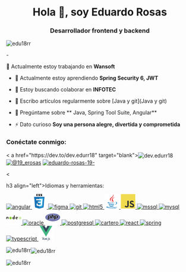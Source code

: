 <h1 align="center">Hola 👋, soy Eduardo Rosas</h1>
<h3 align="center"> Desarrollador frontend y backend</h3>

<p align="left"> <img src="https ://komarev.com/ghpvc/?username=edu18rr&label=Profile%20views&color=0e75b6&style=flat" alt="edu18rr" /> </p> -

🔭 Actualmente estoy trabajando en **Wansoft**

- 🌱 Actualmente estoy aprendiendo **Spring Security 6, JWT**

- 👯 Estoy buscando colaborar en **INFOTEC**

- 📝 Escribo artículos regularmente sobre [Java y git](Java y git)

- 💬 Pregúntame sobre ** Java, Spring Tool Suite, Angular**

- ⚡ Dato curioso **Soy una persona alegre, divertida y comprometida**

<h3 align="left">Conéctate conmigo:</h3>
<p align="left">
< a href="https://dev.to/dev.edurr18" target="blank"><img align="center" src="https://raw.githubusercontent.com/rahuldkjain/github-profile-readme- generador/master/src/images/icons/Social/devto.svg" alt="dev.edurr18" height="30" width="40" /></a> <a href="https://twitter
. com/@19_erosas" target="blank"><img align="center" src="https://raw.githubusercontent.com/rahuldkjain/github-profile-readme-generator/master/src/images/icons/Social /twitter.svg" alt="@19_erosas" height="30" width="40" /></a>
<a href="https://linkedin.com/in/eduardo-rosas-19-" objetivo ="en blanco"><img align="center" src="https://raw.githubusercontent.com/rahuldkjain/github-profile-readme-generator/master/src/images/icons/Social/linked-in-alt .svg" alt="eduardo-rosas-19-" height="30" width="40" /></a> </p>
<

h3 align="left">Idiomas y herramientas:</h3>
<p align="left"> <a href="https://angular.io" target="_blank" rel="noreferrer"> <img src="https://angular.io/assets/images/logos /angular/angular.svg" alt="angular" width="40" height="40"/> </a> <a href="https://www.w3schools.com/css/" target="_blank " rel="noreferrer"> <img src="https://raw.githubusercontent.com/devicons/devicon/master/icons/css3/css3-original-wordmark.svg" alt="css3" width="40" altura="40"/> </a> <a href="https://www.figma.com/" target="_blank" rel="noreferrer"> <img src="https://www.vectorlogo .zone/logos/figma/figma-icon.svg" alt="figma" width="40" height="40"/> </a> <a href="https://git-scm.com/" target="_blank" rel="noreferrer"> <img src="https://www.vectorlogo.zone/logos/git-scm/git-scm-icon.svg" alt="git" width="40" altura="40"/> </a> <a href="https://www.w3.org/html/" target="_blank" rel="noreferrer"> <img src="https://raw .githubusercontent.com/devicons/devicon/master/icons/html5/html5-original-wordmark.svg" alt="html5" width="40" height="40"/> </a> <a href="https ://www.java.com" target="_blank" rel="noreferrer"> <img src="https://raw.githubusercontent.com/devicons/devicon/master/icons/java/java-original.svg " alt="java" width="40" height="40"/> </a> <a href="https://developer.mozilla.org/en-US/docs/Web/JavaScript" target=" _blank" rel="noreferrer"> <img src="https://raw.githubusercontent.com/devicons/devicon/master/icons/javascript/javascript-original.svg" alt="javascript" width="40" height ="40"/> </a> <a href="https://www.microsoft.com/en-us/sql-server" target="_blank" rel="noreferrer"> <img src="https ://www.svgrepo.com/show/303229/microsoft-sql-server-logo.svg" alt="mssql" width="40" height="40"/> </a> <a href="https ://www.mysql.com/" target="_blank" rel="noreferrer"> <img src="https://raw.githubusercontent.com/devicons/devicon/master/icons/mysql/mysql-original- marca denominativa.svg" alt="mysql" width="40" height="40"/> </a> <a href="https://nodejs.org" target="_blank" rel="noreferrer"> <img src ="https://raw.githubusercontent.com/devicons/devicon/master/icons/nodejs/nodejs-original-wordmark.svg" alt="nodejs" width="40" height="40"/> </a > <a href="https://www.oracle.com/" target="_blank" rel="noreferrer"> <img src="https://raw.githubusercontent.com/devicons/devicon/master/icons /oracle/oracle-original.svg" alt="oracle" width="40" height="40"/> </a> <a href="https://www.php.net" target="_blank" rel="noreferrer"> <img src="https://raw.githubusercontent.com/devicons/devicon/master/icons/php/php-original.svg" alt="php" width="40" height=" 40"/> </a> <a href="https://www.postgresql.org" target="_blank" rel="noreferrer"> <img src="https://raw.githubusercontent.com/devicons /devicon/master/icons/postgresql/postgresql-original-wordmark.svg" alt="postgresql" width="40" height="40"/> </a> <a href="https://postman.com " target="_blank" rel="noreferrer"> <img src="https://www.vectorlogo.zone/logos/getpostman/getpostman-icon.svg" alt="cartero" width="40" height=" 40"/> </a> <a href="https://reactjs.org/" target="_blank" rel="noreferrer"> <img src="https://raw.githubusercontent.com/devicons/ devicon/master/icons/react/react-original-wordmark.svg" alt="react" width="40" height="40"/> </a> <a href="https://spring.io/ " target="_blank" rel="noreferrer"> <img src="https://www.vectorlogo.zone/logos/springio/springio-icon.svg" alt="spring" width="40" height=" 40"/> </a> <a href="https://www.typescriptlang.org/" target="_blank" rel="noreferrer"> <img src="https://raw.githubusercontent.com/ devicons/devicon/master/icons/typescript/typescript-original.svg" alt="typescript" width="40" height="40"/> </a> <a href="https://vuejs.org/ " target="_blank" rel="noreferrer"> <img src="https://raw.githubusercontent.com/devicons/devicon/master/icons/vuejs/vuejs-original-wordmark.svg" alt="vuejs" width="40" height="40"/> </a> </p>

<p><img align="left" src="https://github-readme-stats.vercel.app/api/top-langs?username=edu18rr&show_icons=true&locale=en&layout=compact" alt="edu18rr" /> </p>

<p><img align="center" src="https://github-readme-stats.vercel.app/api?username=edu18rr&show_icons=true&locale=en" alt="edu18rr" /> </p>

<p><img align="center" src="https://github-readme-streak-stats.herokuapp.com/?user=edu18rr&" alt="edu18rr" /></p>
